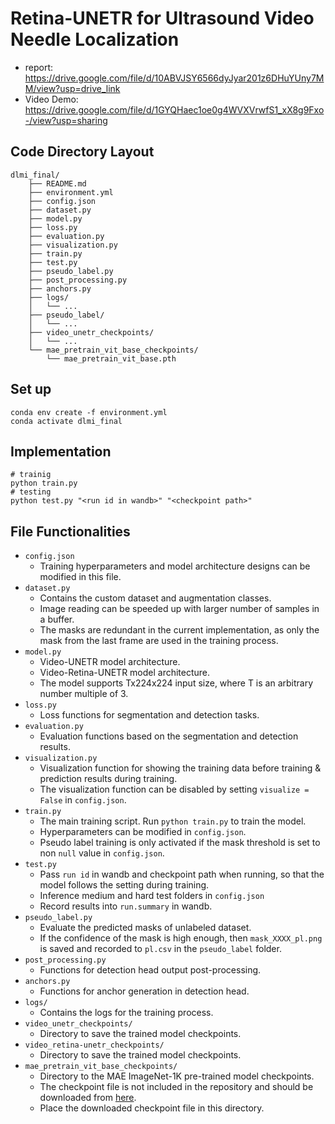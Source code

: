 # Retina-UNETR for Ultrasound Video Needle Localization
- report: <https://drive.google.com/file/d/10ABVJSY6566dyJyar201z6DHuYUny7MM/view?usp=drive_link>
- Video Demo: <https://drive.google.com/file/d/1GYQHaec1oe0g4WVXVrwfS1_xX8g9Fxo-/view?usp=sharing>
## Code Directory Layout
```
dlmi_final/
    ├── README.md
    ├── environment.yml
    ├── config.json
    ├── dataset.py
    ├── model.py
    ├── loss.py
    ├── evaluation.py
    ├── visualization.py
    ├── train.py
    ├── test.py
    ├── pseudo_label.py
    ├── post_processing.py
    ├── anchors.py
    ├── logs/
    │   └── ...
    ├── pseudo_label/
    │   └── ...
    ├── video_unetr_checkpoints/
    │   └── ...
    └── mae_pretrain_vit_base_checkpoints/
        └── mae_pretrain_vit_base.pth
```
## Set up
```
conda env create -f environment.yml
conda activate dlmi_final
```
## Implementation
```
# trainig
python train.py
# testing
python test.py "<run id in wandb>" "<checkpoint path>"
```
## File Functionalities
- `config.json`
  - Training hyperparameters and model architecture designs can be modified in this file.
- `dataset.py`
  - Contains the custom dataset and augmentation classes.
  - Image reading can be speeded up with larger number of samples in a buffer. 
  - The masks are redundant in the current implementation, as only the mask from the last frame are used in the training process.
- `model.py`
  - Video-UNETR model architecture.
  - Video-Retina-UNETR model architecture.
  - The model supports Tx224x224 input size, where T is an arbitrary number multiple of 3.
- `loss.py`
  - Loss functions for segmentation and detection tasks.
- `evaluation.py`
  - Evaluation functions based on the segmentation and detection results.
- `visualization.py`
  - Visualization function for showing the training data before training & prediction results during training.
  - The visualization function can be disabled by setting `visualize = False` in `config.json`.
- `train.py`
  - The main training script. Run `python train.py` to train the model.
  - Hyperparameters can be modified in `config.json`.
  - Pseudo label training is only activated if the mask threshold is set to non `null` value in `config.json`.
- `test.py`
  - Pass `run id` in wandb and checkpoint path when running, so that the model follows the setting during training.
  - Inference medium and hard test folders in `config.json`
  - Record results into `run.summary` in wandb.
- `pseudo_label.py`
  - Evaluate the predicted masks of unlabeled dataset.
  - If the confidence of the mask is high enough, then `mask_XXXX_pl.png` is saved and recorded to `pl.csv` in the `pseudo_label` folder.
- `post_processing.py`
  - Functions for detection head output post-processing.
- `anchors.py`
  - Functions for anchor generation in detection head.
- `logs/`
  - Contains the logs for the training process.
- `video_unetr_checkpoints/`
  - Directory to save the trained model checkpoints.
- `video_retina-unetr_checkpoints/`
  - Directory to save the trained model checkpoints.
- `mae_pretrain_vit_base_checkpoints/`
  - Directory to the MAE ImageNet-1K pre-trained model checkpoints.
  - The checkpoint file is not included in the repository and should be downloaded from [here](https://dl.fbaipublicfiles.com/mae/pretrain/mae_pretrain_vit_base.pth).
  - Place the downloaded checkpoint file in this directory.

